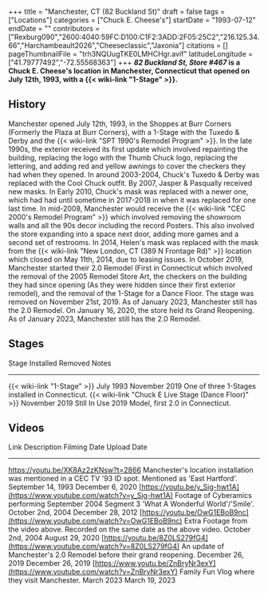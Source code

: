 +++
title = "Manchester, CT (82 Buckland St)"
draft = false
tags = ["Locations"]
categories = ["Chuck E. Cheese's"]
startDate = "1993-07-12"
endDate = ""
contributors = ["Rexburg090","2600:4040:59FC:D100:C1F2:3ADD:2F05:25C2","216.125.34.66","Harchambeault2026","Cheeseclassic","Jaxonia"]
citations = []
pageThumbnailFile = "trh3NQUugTKE0LMHCHgr.avif"
latitudeLongitude = ["41.79777492","-72.55568363"]
+++
***82 Buckland St, Store #467* is a Chuck E. Cheese's location in Manchester, Connecticut that opened on July 12th, 1993, with a {{< wiki-link "1-Stage" >}}.**

## History

Manchester opened July 12th, 1993, in the Shoppes at Burr Corners (Formerly the Plaza at Burr Corners), with a 1-Stage with the Tuxedo & Derby and the {{< wiki-link "SPT 1990's Remodel Program" >}}. In the late 1990s, the exterior received its first update which involved repainting the building, replacing the logo with the Thumb Chuck logo, replacing the lettering, and adding red and yellow awnings to cover the checkers they had when they opened. In around 2003-2004, Chuck's Tuxedo & Derby was replaced with the Cool Chuck outfit.
By 2007, Jasper & Pasqually received new masks. In Early 2010, Chuck's mask was replaced with a newer one, which had had until sometime in 2017-2018 in when it was replaced for one last time.
In mid-2008, Manchester would receive the {{< wiki-link "CEC 2000's Remodel Program" >}} which involved removing the showroom walls and all the 90s decor including the record Posters. This also involved the store expanding into a space next door, adding more games and a second set of restrooms.
In 2014, Helen's mask was replaced with the mask from the {{< wiki-link "New London, CT (389 N Frontage Rd)" >}} location which closed on May 11th, 2014, due to leasing issues.
In October 2019, Manchester started their 2.0 Remodel (First in Connecticut which involved the removal of the 2005 Remodel Store Art, the checkers on the building they had since opening (As they were hidden since their first exterior remodel), and the removal of the 1-Stage for a Dance Floor. The stage was removed on November 21st, 2019.
As of January 2023, Manchester still has the 2.0 Remodel.
On January 16, 2020, the store held its Grand Reopening. As of January 2023, Manchester still has the 2.0 Remodel.

## Stages

  Stage                                                      Installed       Removed         Notes
  ---------------------------------------------------------- --------------- --------------- -------------------------------------------------
  {{< wiki-link "1-Stage" >}}                            July 1993       November 2019   One of three 1-Stages installed in Connecticut.
  {{< wiki-link "Chuck E Live Stage (Dance Floor)" >}}   November 2019   Still In Use    2019 Model, first 2.0 in Connecticut.

## Videos

  Link                                                                              Description                                                                                                   Filming Date         Upload Date
  --------------------------------------------------------------------------------- ------------------------------------------------------------------------------------------------------------- -------------------- -------------------
  https://youtu.be/XK8Az2zKNsw?t=2866                                               Manchester's location installation was mentioned in a CEC TV '93 ID spot. Mentioned as 'East Hartford'.   September 14, 1993   December 6, 2020
  [https://youtu.be/y_Sig-hwt1A](https://www.youtube.com/watch?v=y_Sig-hwt1A)       Footage of Cyberamics performing September 2004 Segment 3 'What A Wonderful World'/'Smile'.               October 2nd, 2004    December 28, 2012
  [https://youtu.be/OwG1EBoB9nc](https://www.youtube.com/watch?v=OwG1EBoB9nc)       Extra Footage from the video above. Recorded on the same date as the above video.                             October 2nd, 2004    August 29, 2020
  [https://youtu.be/8Z0LS279fG4](https://www.youtube.com/watch?v=8Z0LS279fG4)       An update of Manchester's 2.0 Remodel before their grand reopening.                                          December 26, 2019    December 26, 2019
  [https://www.youtu.be/ZnBryNr3exY](https://www.youtube.com/watch?v=ZnBryNr3exY)   Family Fun Vlog where they visit Manchester.                                                                  March 2023           March 19, 2023
